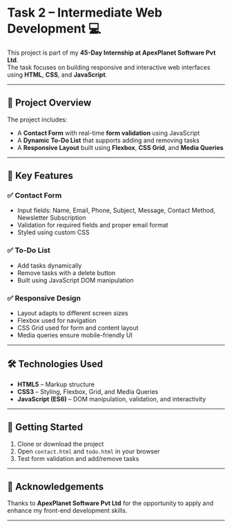 # Task 2 – Intermediate Web Development 💻

This project is part of my **45-Day Internship at ApexPlanet Software Pvt Ltd**.  
The task focuses on building responsive and interactive web interfaces using **HTML**, **CSS**, and **JavaScript**.

---

## 📌 Project Overview

The project includes:
- A **Contact Form** with real-time **form validation** using JavaScript
- A **Dynamic To-Do List** that supports adding and removing tasks
- A **Responsive Layout** built using **Flexbox**, **CSS Grid**, and **Media Queries**

---

## 🌟 Key Features

### ✅ Contact Form
- Input fields: Name, Email, Phone, Subject, Message, Contact Method, Newsletter Subscription
- Validation for required fields and proper email format
- Styled using custom CSS

### ✅ To-Do List
- Add tasks dynamically
- Remove tasks with a delete button
- Built using JavaScript DOM manipulation

### ✅ Responsive Design
- Layout adapts to different screen sizes
- Flexbox used for navigation
- CSS Grid used for form and content layout
- Media queries ensure mobile-friendly UI

---

## 🛠️ Technologies Used

- **HTML5** – Markup structure
- **CSS3** – Styling, Flexbox, Grid, and Media Queries
- **JavaScript (ES6)** – DOM manipulation, validation, and interactivity

---

## 🚀 Getting Started

1. Clone or download the project
2. Open `contact.html` and `todo.html` in your browser
3. Test form validation and add/remove tasks

---

## 🙌 Acknowledgements

Thanks to **ApexPlanet Software Pvt Ltd** for the opportunity to apply and enhance my front-end development skills.

---

